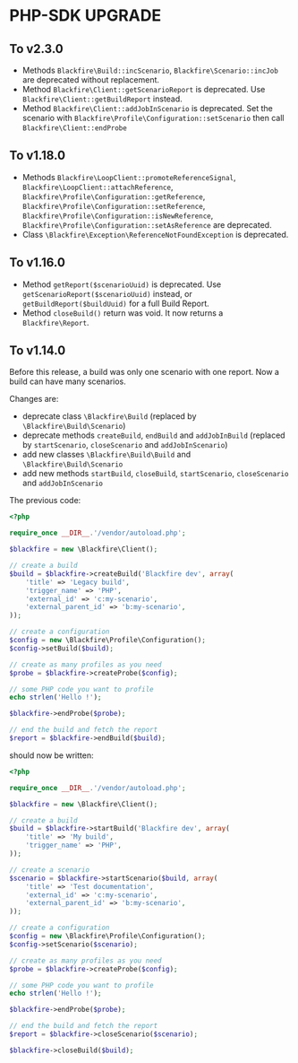 PHP-SDK UPGRADE
===============

To v2.3.0
---------

* Methods `Blackfire\Build::incScenario`, `Blackfire\Scenario::incJob` are
  deprecated without replacement.
* Method `Blackfire\Client::getScenarioReport` is deprecated. Use
  `Blackfire\Client::getBuildReport` instead.
* Method `Blackfire\Client::addJobInScenario` is deprecated. Set the scenario
  with `Blackfire\Profile\Configuration::setScenario` then call `Blackfire\Client::endProbe`

To v1.18.0
----------

* Methods `Blackfire\LoopClient::promoteReferenceSignal`, `Blackfire\LoopClient::attachReference`,
  `Blackfire\Profile\Configuration::getReference`, `Blackfire\Profile\Configuration::setReference`,
  `Blackfire\Profile\Configuration::isNewReference`, `Blackfire\Profile\Configuration::setAsReference`
  are deprecated.
* Class `\Blackfire\Exception\ReferenceNotFoundException` is deprecated.

To v1.16.0
----------

* Method `getReport($scenarioUuid)` is deprecated. Use `getScenarioReport($scenarioUuid)` instead,
  or `getBuildReport($buildUuid)` for a full Build Report.
* Method `closeBuild()` return was void. It now returns a `Blackfire\Report`.

To v1.14.0
----------

Before this release, a build was only one scenario with one report.
Now a build can have many scenarios.

Changes are:
* deprecate class `\Blackfire\Build` (replaced by `\Blackfire\Build\Scenario`)
* deprecate methods `createBuild`, `endBuild` and `addJobInBuild` (replaced by `startScenario`, `closeScenario` and `addJobInScenario`)
* add new classes `\Blackfire\Build\Build` and `\Blackfire\Build\Scenario`
* add new methods `startBuild`, `closeBuild`, `startScenario`, `closeScenario` and `addJobInScenario`

The previous code:

```php
<?php

require_once __DIR__.'/vendor/autoload.php';

$blackfire = new \Blackfire\Client();

// create a build
$build = $blackfire->createBuild('Blackfire dev', array(
    'title' => 'Legacy build',
    'trigger_name' => 'PHP',
    'external_id' => 'c:my-scenario',
    'external_parent_id' => 'b:my-scenario',
));

// create a configuration
$config = new \Blackfire\Profile\Configuration();
$config->setBuild($build);

// create as many profiles as you need
$probe = $blackfire->createProbe($config);

// some PHP code you want to profile
echo strlen('Hello !');

$blackfire->endProbe($probe);

// end the build and fetch the report
$report = $blackfire->endBuild($build);
```

should now be written:

```php
<?php

require_once __DIR__.'/vendor/autoload.php';

$blackfire = new \Blackfire\Client();

// create a build
$build = $blackfire->startBuild('Blackfire dev', array(
    'title' => 'My build',
    'trigger_name' => 'PHP',
));

// create a scenario
$scenario = $blackfire->startScenario($build, array(
    'title' => 'Test documentation',
    'external_id' => 'c:my-scenario',
    'external_parent_id' => 'b:my-scenario',
));

// create a configuration
$config = new \Blackfire\Profile\Configuration();
$config->setScenario($scenario);

// create as many profiles as you need
$probe = $blackfire->createProbe($config);

// some PHP code you want to profile
echo strlen('Hello !');

$blackfire->endProbe($probe);

// end the build and fetch the report
$report = $blackfire->closeScenario($scenario);

$blackfire->closeBuild($build);
```
